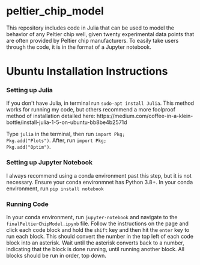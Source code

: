 # peltier_chip_model
This repository includes code in Julia that can be used to model the behavior of any Peltier chip well, given twenty experimental data points that are often provided by Peltier chip manufacturers. To easily take users through the code, it is in the format of a Jupyter notebook.
# Ubuntu Installation Instructions
<h3>Setting up Julia</h3>
If you don't have Julia, in terminal run <code>sudo-apt install Julia</code>. This method works for running my code, but others recommend a more foolproof method of installation detailed here: https://medium.com/coffee-in-a-klein-bottle/install-julia-1-5-on-ubuntu-bb8be4b2571d

Type <code>julia</code> in the terminal, then run <code>import Pkg; Pkg.add("Plots")</code>. After, run <code>import Pkg; Pkg.add("Optim")</code>. 
<h3>Setting up Jupyter Notebook</h3>
I always recommend using a conda environment past this step, but it is not necessary. Ensure your conda environmnet has Python 3.8+. In your conda environment, run <code>pip install notebook</code>
<h3>Running Code</h3>
In your conda environment, run <code>jupyter-notebook</code> and navigate to the <code>finalPeltierChipModel.ipynb</code> file. Follow the instructions on the page and click each code block and hold the <code>shift</code> key and then hit the <code>enter</code> key to run each block. This should convert the number in the top left of each code block into an asterisk. Wait until the asterisk converts back to a number, indicating that the block is done running, until running another block. All blocks should be run in order, top down. 
